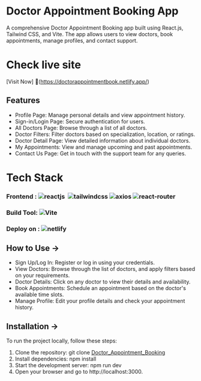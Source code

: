 # Doctor Appointment Booking App 
A comprehensive Doctor Appointment Booking app built using React.js, Tailwind CSS, and Vite. The app allows users to view doctors, book appointments, manage profiles, and contact support.
# Check live site

[Visit Now] 🚀(https://doctorappointmentbook.netlify.app/)

## Features
- Profile Page: Manage personal details and view appointment history.
- Sign-in/Login Page: Secure authentication for users.
- All Doctors Page: Browse through a list of all doctors.
- Doctor Filters: Filter doctors based on specialization, location, or ratings.
- Doctor Detail Page: View detailed information about individual doctors.
- My Appointments: View and manage upcoming and past appointments.
- Contact Us Page: Get in touch with the support team for any queries.

# Tech Stack
### Frontend  : ![reactjs](https://img.shields.io/badge/React-20232A?style=for-the-badge&logo=react&logoColor=61DAFB)&nbsp;  ![tailwindcss](https://img.shields.io/badge/Tailwind_CSS-38B2AC?style=for-the-badge&logo=tailwind-css&logoColor=white) ![axios](https://img.shields.io/badge/axios-671ddf?&style=for-the-badge&logo=axios&logoColor=white ) ![react-router](https://img.shields.io/badge/React_Router-CA4245?style=for-the-badge&logo=react-router&logoColor=white)

### Build Tool: ![Vite](https://img.shields.io/badge/Vite-B73BFE?style=for-the-badge&logo=vite&logoColor=FFD62E)

### Deploy on : ![netlify](https://img.shields.io/badge/Netlify-00C7B7?style=for-the-badge&logo=netlify&logoColor=white)

## How to Use ->
- Sign Up/Log In: Register or log in using your credentials.
- View Doctors: Browse through the list of doctors, and apply filters based on your requirements.
- Doctor Details: Click on any doctor to view their details and availability.
- Book Appointments: Schedule an appointment based on the doctor's available time slots.
- Manage Profile: Edit your profile details and check your appointment history.

## Installation ->
To run the project locally, follow these steps:

 1. Clone the repository:  git clone  [Doctor_Appointment_Booking](https://github.com/Bhupendra-Giradkar/Doctor_AppointmentBooking_App)
 2. Install dependencies: npm install
 3. Start the development server: npm run dev
 4. Open your browser and go to http://localhost:3000.



